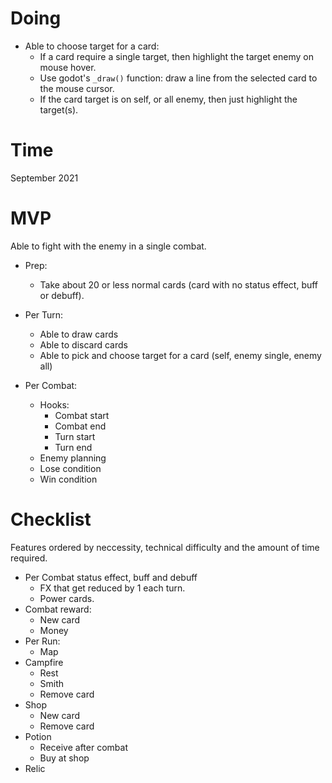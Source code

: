 # Doing
* Able to choose target for a card:
    * If a card require a single target, then highlight the target enemy on mouse hover.
    * Use godot's `_draw()` function: draw a line from the selected card to the mouse cursor.
    * If the card target is on self, or all enemy, then just highlight the target(s).
# Time
September 2021
# MVP
Able to fight with the enemy in a single combat.

* Prep:
    * Take about 20 or less normal cards (card with no status effect, buff or debuff).

* Per Turn:
    * Able to draw cards
    * Able to discard cards
    * Able to pick and choose target for a card (self, enemy single, enemy all)
* Per Combat:
    * Hooks:
        * Combat start
        * Combat end
        * Turn start
        * Turn end
    * Enemy planning
    * Lose condition
    * Win condition

# Checklist
Features ordered by neccessity, technical difficulty and the amount of time required.

* Per Combat status effect, buff and debuff
    * FX that get reduced by 1 each turn.
    * Power cards.
* Combat reward:
    * New card
    * Money
* Per Run:
    * Map
* Campfire
    * Rest
    * Smith
    * Remove card
* Shop
    * New card
    * Remove card
* Potion
    * Receive after combat
    * Buy at shop
* Relic